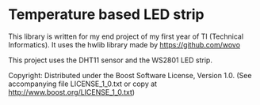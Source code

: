 # Temperature based LED strip

This library is written for my end project of my first year of TI (Technical Informatics).
It uses the hwlib library made by https://github.com/wovo

This project uses the DHT11 sensor and the WS2801 LED strip. 

Copyright:
Distributed under the Boost Software License, Version 1.0. (See accompanying file LICENSE_1_0.txt or copy at http://www.boost.org/LICENSE_1_0.txt)
